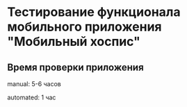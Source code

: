 # **Тестирование функционала мобильного приложения "Мобильный хоспис"**

## **Время проверки приложения**
manual: 5-6 часов

automated: 1 час

